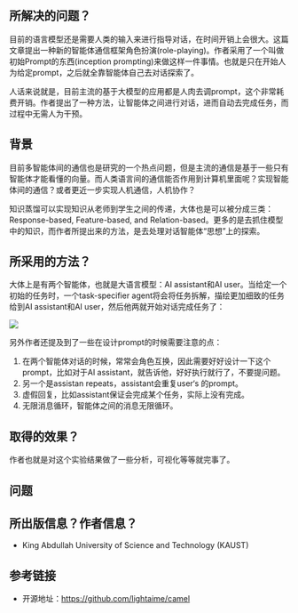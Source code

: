 

## 所解决的问题？

目前的语言模型还是需要人类的输入来进行指导对话，在时间开销上会很大。这篇文章提出一种新的智能体通信框架角色扮演(role-playing)。作者采用了一个叫做初始Prompt的东西(inception prompting)来做这样一件事情。也就是只在开始人为给定prompt，之后就全靠智能体自己去对话探索了。


人话来说就是，目前主流的基于大模型的应用都是人肉去调prompt，这个非常耗费开销。作者提出了一种方法，让智能体之间进行对话，进而自动去完成任务，而过程中无需人为干预。

## 背景

目前多智能体间的通信也是研究的一个热点问题，但是主流的通信是基于一些只有智能体才能看懂的向量。而人类语言间的通信能否作用到计算机里面呢？实现智能体间的通信？或者更近一步实现人机通信，人机协作？

知识蒸馏可以实现知识从老师到学生之间的传递，大体也是可以被分成三类：Response-based, Feature-based, and Relation-based。更多的是去抓住模型中的知识，而作者所提出来的方法，是去处理对话智能体“思想”上的探索。

## 所采用的方法？

大体上是有两个智能体，也就是大语言模型：AI assistant和AI user。当给定一个初始的任务时，一个task-specifier agent将会将任务拆解，描绘更加细致的任务给到AI assistant和AI user，然后他两就开始对话完成任务了：

![](https://img-blog.csdnimg.cn/93be71118001406aab2dd96ac5786cb2.png#pic_center)

另外作者还提及到了一些在设计prompt的时候需要注意的点：

1. 在两个智能体对话的时候，常常会角色互换，因此需要好好设计一下这个prompt，比如对于AI assistant，就告诉他，好好执行就行了，不要提问题。
2. 另一个是assistan repeats，assistant会重复user‘s 的prompt。
3. 虚假回复，比如assistant保证会完成某个任务，实际上没有完成。
4. 无限消息循环，智能体之间的消息无限循环。

## 取得的效果？

作者也就是对这个实验结果做了一些分析，可视化等等就完事了。
## 问题

## 所出版信息？作者信息？

- King Abdullah University of Science and Technology (KAUST)

## 参考链接

- 开源地址：https://github.com/lightaime/camel